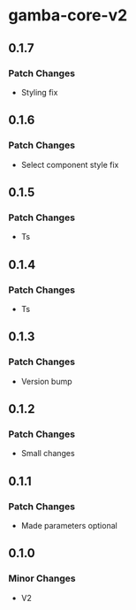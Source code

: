 # gamba-core-v2

## 0.1.7

### Patch Changes

- Styling fix

## 0.1.6

### Patch Changes

- Select component style fix

## 0.1.5

### Patch Changes

- Ts

## 0.1.4

### Patch Changes

- Ts

## 0.1.3

### Patch Changes

- Version bump

## 0.1.2

### Patch Changes

- Small changes

## 0.1.1

### Patch Changes

- Made parameters optional

## 0.1.0

### Minor Changes

- V2
